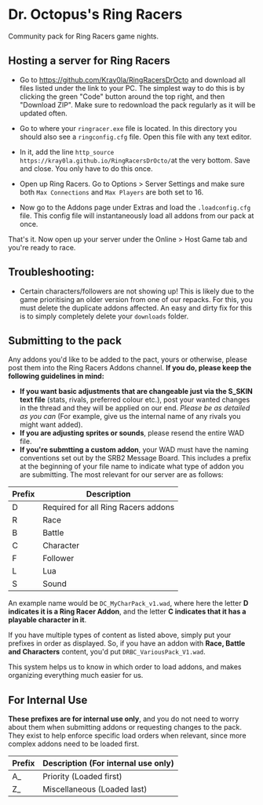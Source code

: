 # Dr. Octopus's Ring Racers
Community pack for Ring Racers game nights.

## Hosting a server for Ring Racers
- Go to https://github.com/Kray0la/RingRacersDrOcto and download all files listed under the link to your PC. The simplest way to do this is by clicking the green "Code" button around the top right, and then "Download ZIP". Make sure to redownload the pack regularly as it will be updated often.

- Go to where your `ringracer.exe` file is located. In this directory you should also see a `ringconfig.cfg` file. Open this file with any text editor. 

- In it, add the line `http_source https://kray0la.github.io/RingRacersDrOcto/`at the very bottom. Save and close. You only have to do this once.

- Open up Ring Racers. Go to Options > Server Settings and make sure both ``Max Connections`` and ``Max Players`` are both set to 16.

- Now go to the Addons page under Extras and load the `.loadconfig.cfg` file. This config file will instantaneously load all addons from our pack at once.

That's it. Now open up your server under the Online > Host Game tab and you're ready to race.

## Troubleshooting:
- Certain characters/followers are not showing up!
This is likely due to the game prioritising an older version from one of our repacks. For this, you must delete the duplicate addons affected. An easy and dirty fix for this is to simply completely delete your `downloads` folder.

## Submitting to the pack
Any addons you'd like to be added to the pact, yours or otherwise, please post them into the Ring Racers Addons channel. **If you do, please keep the following guidelines in mind:**
- **If you want basic adjustments that are changeable just via the S_SKIN text file** (stats, rivals, preferred colour etc.), post your wanted changes in the thread and they will be applied on our end. *Please be as detailed as you can* (For example, give us the internal name of any rivals you might want added).
- **If you are adjusting sprites or sounds**, please resend the entire WAD file.
- **If you're submtting a custom addon**, your WAD must have the naming conventions set out by the SRB2 Message Board. This includes a prefix at the beginning of your file name to indicate what type of addon you are submitting. The most relevant for our server are as follows:

| Prefix | Description |
|---|-------------------------------------|
| D | Required for all Ring Racers addons |
| R | Race                                |
| B | Battle                              |
| C | Character                           |
| F | Follower                            |
| L | Lua                                 |
| S | Sound                               |

An example name would be `DC_MyCharPack_v1.wad`, where here the letter **D indicates it is a Ring Racer Addon**, and the letter **C indicates that it has a playable character in it**.

If you have multiple types of content as listed above, simply put your prefixes in order as displayed. So, if you have an addon with **Race, Battle and Characters** content, you'd put `DRBC_VariousPack_V1.wad`.

This system helps us to know in which order to load addons, and makes organizing everything much easier for us.

## For Internal Use
**These prefixes are for internal use only**, and you do not need to worry about them when submitting addons or requesting changes to the pack. They exist to help enforce specific load orders when relevant, since more complex addons need to be loaded first.

| Prefix | Description (For internal use only) |
|---|---|
| A_ | Priority (Loaded first) |
| Z_ | Miscellaneous (Loaded last) |
